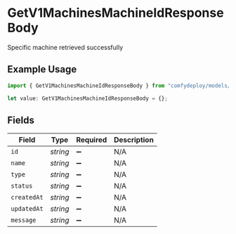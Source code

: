 # GetV1MachinesMachineIdResponseBody

Specific machine retrieved successfully

## Example Usage

```typescript
import { GetV1MachinesMachineIdResponseBody } from "comfydeploy/models/operations";

let value: GetV1MachinesMachineIdResponseBody = {};
```

## Fields

| Field              | Type               | Required           | Description        |
| ------------------ | ------------------ | ------------------ | ------------------ |
| `id`               | *string*           | :heavy_minus_sign: | N/A                |
| `name`             | *string*           | :heavy_minus_sign: | N/A                |
| `type`             | *string*           | :heavy_minus_sign: | N/A                |
| `status`           | *string*           | :heavy_minus_sign: | N/A                |
| `createdAt`        | *string*           | :heavy_minus_sign: | N/A                |
| `updatedAt`        | *string*           | :heavy_minus_sign: | N/A                |
| `message`          | *string*           | :heavy_minus_sign: | N/A                |